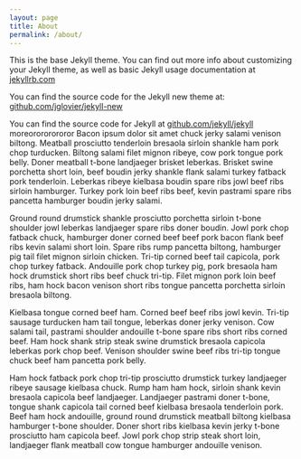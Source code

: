 ```yaml
---
layout: page
title: About
permalink: /about/
---
```


This is the base Jekyll theme. You can find out more info about customizing your Jekyll theme, as well as basic Jekyll usage documentation at [jekyllrb.com](http://jekyllrb.com/)

You can find the source code for the Jekyll new theme at: [github.com/jglovier/jekyll-new](https://github.com/jglovier/jekyll-new)

You can find the source code for Jekyll at [github.com/jekyll/jekyll](https://github.com/jekyll/jekyll)
moreorororororor  Bacon ipsum dolor sit amet chuck jerky salami venison biltong. Meatball prosciutto tenderloin bresaola sirloin shankle ham pork chop turducken. Biltong salami filet mignon ribeye, cow pork tongue pork belly. Doner meatball t-bone landjaeger brisket leberkas. Brisket swine porchetta short loin, beef boudin jerky shankle flank salami turkey fatback pork tenderloin. Leberkas ribeye kielbasa boudin spare ribs jowl beef ribs sirloin hamburger. Turkey pork loin beef ribs beef, kevin pastrami spare ribs pancetta hamburger boudin jerky salami.

Ground round drumstick shankle prosciutto porchetta sirloin t-bone shoulder jowl leberkas landjaeger spare ribs doner boudin. Jowl pork chop fatback chuck, hamburger doner corned beef beef pork bacon flank beef ribs kevin salami short loin. Spare ribs rump pancetta biltong, hamburger pig tail filet mignon sirloin chicken. Tri-tip corned beef tail capicola, pork chop turkey fatback. Andouille pork chop turkey pig, pork bresaola ham hock drumstick short ribs beef chuck tri-tip. Filet mignon pork loin beef ribs, ham hock bacon venison short ribs tongue pancetta porchetta sirloin bresaola biltong.

Kielbasa tongue corned beef ham. Corned beef beef ribs jowl kevin. Tri-tip sausage turducken ham tail tongue, leberkas doner jerky venison. Cow salami tail, pastrami shoulder andouille t-bone spare ribs short ribs corned beef. Ham hock shank strip steak swine drumstick bresaola capicola leberkas pork chop beef. Venison shoulder swine beef ribs tri-tip tongue chuck beef ham pancetta pork belly.

Ham hock fatback pork chop tri-tip prosciutto drumstick turkey landjaeger ribeye sausage kielbasa chuck. Rump ham ham hock, sirloin shank kevin bresaola capicola beef landjaeger. Landjaeger pastrami doner t-bone, tongue shank capicola tail corned beef kielbasa bresaola tenderloin pork. Beef ham hock andouille, ground round drumstick meatball biltong kielbasa hamburger t-bone shoulder. Doner short ribs kielbasa kevin jerky t-bone prosciutto ham capicola beef. Jowl pork chop strip steak short loin, landjaeger flank meatball cow tongue hamburger andouille venison.